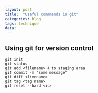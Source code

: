 ```yaml
---
layout: post
title:  "Useful commmands in git"
categories: blog
tags: technique
data: 
---
```

## Using git for version control

```
git init
git status
git add <filename> # to staging area
git commit -m "some message"
git diff <fimename>
git tag <tag name>
git reset --hard <id>
```
